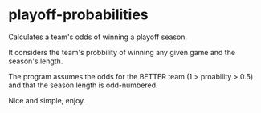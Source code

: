 # playoff-probabilities
Calculates a team's odds of winning a playoff season.

It considers the team's probbility of winning any given game and the season's length.

The program assumes the odds for the BETTER team (1 > proability > 0.5) and that the season length is odd-numbered.

Nice and simple, enjoy.
